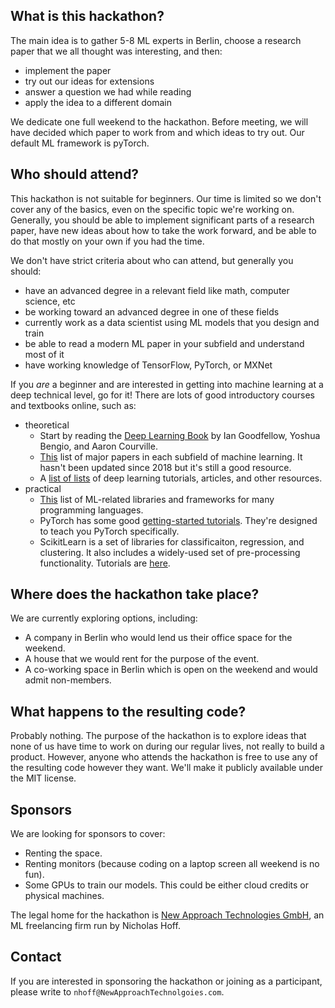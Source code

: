 ## What is this hackathon?
The main idea is to gather 5-8 ML experts in Berlin, choose a research paper that we all thought was interesting, and then:
- implement the paper
- try out our ideas for extensions
- answer a question we had while reading
- apply the idea to a different domain

We dedicate one full weekend to the hackathon. Before meeting, we will have decided which paper to work from and which ideas to try out. Our default ML framework is pyTorch.

## Who should attend?
This hackathon is not suitable for beginners. Our time is limited so we don't cover any of the basics, even on the specific topic we're working on. Generally, you should be able to implement significant parts of a research paper, have new ideas about how to take the work forward, and be able to do that mostly on your own if you had the time.

We don't have strict criteria about who can attend, but generally you should:
- have an advanced degree in a relevant field like math, computer science, etc
- be working toward an advanced degree in one of these fields
- currently work as a data scientist using ML models that you design and train
- be able to read a modern ML paper in your subfield and understand most of it
- have working knowledge of TensorFlow, PyTorch, or MXNet

If you _are_ a beginner and are interested in getting into machine learning at a deep technical level, go for it! There are lots of good introductory courses and textbooks online, such as:
- theoretical
    - Start by reading the [Deep Learning Book](https://www.deeplearningbook.org/) by Ian Goodfellow, Yoshua Bengio, and Aaron Courville.
    - [This](https://github.com/floodsung/Deep-Learning-Papers-Reading-Roadmap) list of major papers in each subfield of machine learning. It hasn't been updated since 2018 but it's still a good resource.
    - A [list of lists](https://github.com/ujjwalkarn/Machine-Learning-Tutorials) of deep learning tutorials, articles, and other resources.
- practical
    - [This](https://github.com/josephmisiti/awesome-machine-learning) list of ML-related libraries and frameworks for many programming languages.
    - PyTorch has some good [getting-started tutorials](https://pytorch.org/tutorials/). They're designed to teach you PyTorch specifically.
    - ScikitLearn is a set of libraries for classificaiton, regression, and clustering. It also includes a widely-used set of pre-processing functionality. Tutorials are [here](https://scikit-learn.org/stable/tutorial/index.html).
    
## Where does the hackathon take place?
We are currently exploring options, including:
- A company in Berlin who would lend us their office space for the weekend.
- A house that we would rent for the purpose of the event.
- A co-working space in Berlin which is open on the weekend and would admit non-members.

## What happens to the resulting code?
Probably nothing. The purpose of the hackathon is to explore ideas that none of us have time to work on during our regular lives, not really to build a product. However, anyone who attends the hackathon is free to use any of the resulting code however they want. We'll make it publicly available under the MIT license.

## Sponsors
We are looking for sponsors to cover:
- Renting the space.
- Renting monitors (because coding on a laptop screen all weekend is no fun).
- Some GPUs to train our models. This could be either cloud credits or physical machines.

The legal home for the hackathon is [New Approach Technologies GmbH](newapproachtechnologies.com), an ML freelancing firm run by Nicholas Hoff.

## Contact
If you are interested in sponsoring the hackathon or joining as a participant, please write to `nhoff@NewApproachTechnolgoies.com`.
